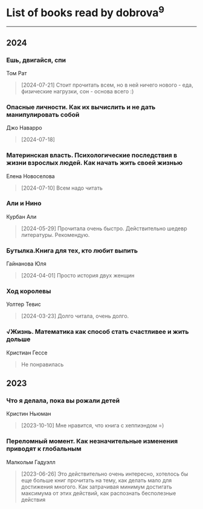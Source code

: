 # List of books read by dobrova<sup>9</sup>
---

## 2024

### Ешь, двигайся, спи
Том Рат
> [2024-07-21] Стоит прочитать всем, но в ней ничего нового - еда, физические нагрузки, сон - основа всего :)


### Опасные личности. Как их вычислить и не дать манипулировать собой
Джо Наварро
> [2024-07-18] 


### Материнская власть. Психологические последствия в жизни взрослых людей. Как начать жить своей жизнью
Елена Новоселова
> [2024-07-10] Всем надо читать


### Али и Нино
Курбан Али
> [2024-05-29] Прочитала очень быстро. Действительно шедевр литературы. Рекомендую.


### Бутылка.Книга для тех, кто любит выпить
Гайнанова Юля
> [2024-04-01] Просто история двух женщин


### Ход королевы
Уолтер Тевис
> [2024-03-23] Долго читала, очень долго.


### √Жизнь. Математика как способ стать счастливее и жить дольше
Кристиан Гессе
> Не понравилась



## 2023

### Что я делала, пока вы рожали детей
Кристин Ньюман
> [2023-10-10] Мне нравится, что книга с хеппиэндом =)


### Переломный момент. Как незначительные изменения приводят к глобальным
Малкольм Гадуэлл
> [2023-06-26] Это действительно очень интересно, хотелось бы еще больше книг прочитать на тему, как делать мало для достижения многого. Как затрачивая минимум достигать максимума от этих действий, как распознать бесполезные действия



